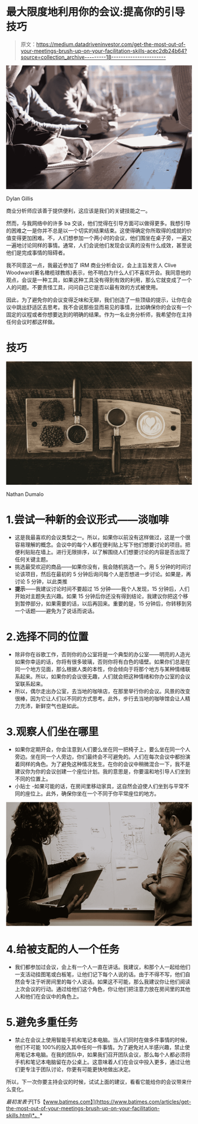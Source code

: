 # 最大限度地利用你的会议:提高你的引导技巧

> 原文：<https://medium.datadriveninvestor.com/get-the-most-out-of-your-meetings-brush-up-on-your-facilitation-skills-acec2db24b64?source=collection_archive---------18----------------------->

![](img/70c892ad77cf339868847e70690b49d2.png)

Dylan Gillis

商业分析师应该善于提供便利，这应该是我们的关键技能之一。

然而，与我网络中的许多 ba 交谈，他们觉得在引导方面可以做得更多。我想引导的困难之一是你并不总是以一个切实的结果结束。这使得确定你所取得的成就的价值变得更加困难。不，人们想参加一个两小时的会议，他们围坐在桌子旁，一遍又一遍地讨论同样的事情。通常，人们会说他们发现会议真的没有什么成效，甚至说他们是完成事情的阻碍者。

我不同意这一点，我最近参加了 IRM 商业分析会议，会上主旨发言人 Clive Woodward(著名橄榄球教练)表示，他不明白为什么人们不喜欢开会。我同意他的观点，会议是一种工具，如果这种工具没有得到有效的利用，那么它就变成了一个人的问题。不要责怪工具，问问自己它是否以最有效的方式被使用。

因此，为了避免你的会议变得乏味和无聊，我们创造了一些顶级的提示，让你在会议中跳出舒适区去思考。我不会说那些显而易见的事情，比如确保你的会议有一个固定的议程或者你想要达到的明确的结果。作为一名业务分析师，我希望你在主持任何会议时都这样做。

# 技巧

![](img/a465b05bf0bf59e3403a9587e32a390a.png)

Nathan Dumalo

# 1.尝试一种新的会议形式——淡咖啡

*   这是我最喜欢的会议类型之一。所以，如果你以前没有这样做过，这是一个很容易理解的概念。会议中的每个人都在便利贴上写下他们想要讨论的项目。把便利贴贴在墙上。进行无限排序，以了解围绕人们想要讨论的内容是否出现了任何关键主题。
*   挑选最受欢迎的商品——如果你没有，我会随机挑选一个。用 5 分钟的时间讨论该项目，然后在最初的 5 分钟后询问每个人是否想进一步讨论。如果是，再讨论 5 分钟，以此类推
*   **提示**——我建议讨论时间不要超过 15 分钟——我个人发现，15 分钟后，人们开始对主题失去兴趣。如果 15 分钟后你还没有得到结论，我建议你把这个移到暂停部分，如果需要的话，以后再回来。重要的是，15 分钟后，你转移到另一个话题——避免为了说话而说话。

# 2.选择不同的位置

*   除非你在谷歌工作，否则你的办公室将是一个典型的办公室——明亮的人造光如果你幸运的话，你将有很多玻璃，否则你将有白色的墙壁。如果你们总是在同一个地方见面，那么根据人类的本性，你会倾向于将那个地方与某种情绪联系起来。所以，如果你的会议很无趣，人们就会把这种情绪和你办公室的会议室联系起来。
*   所以，偶尔走出办公室，去当地的咖啡店，在那里举行你的会议。风景的改变很棒，因为它让人们以不同的方式思考。此外，步行去当地的咖啡馆会让人精力充沛，新鲜空气也是如此。

# 3.观察人们坐在哪里

*   如果你定期开会，你会注意到人们要么坐在同一把椅子上，要么坐在同一个人旁边。坐在同一个人旁边，你们最终会不可避免的。人们在每次会议中都扮演着同样的角色。为了避免这种情况发生。在你的会议中稍微混合一下，我不是建议你为你的会议创建一个座位计划。我的意思是，你要温和地引导人们坐到不同的位置上。
*   小贴士 -如果可能的话，在房间里移动家具，这自然会迫使人们坐到与平常不同的座位上。此外，确保你坐在一个不同于你平常座位的地方。

![](img/e1524e8f9199d476e700d0836ed9ddaf.png)

# 4.给被支配的人一个任务

*   我们都参加过会议，会上有一个人一直在讲话。我建议，和那个人一起给他们一支活动挂图笔或白板笔，让他们记下每个人说的话。由于不得不写，他们自然会专注于听房间里的每个人说话。如果这不可能，那么我建议你让他们阅读上次会议的行动。通过给他们这个角色，你让他们把注意力放在房间里的其他人和他们在会议中的角色上。

# 5.避免多重任务

*   禁止在会议上使用智能手机和笔记本电脑。当人们同时在做多件事情的时候，他们不可能 100%的投入其中任何一件事情。为了避免对人半感兴趣，禁止使用笔记本电脑。在我的团队中，如果我们召开团队会议，那么每个人都必须将手机和笔记本电脑留在办公桌上。这意味着人们在会议中投入更多，通过让他们更专注于团队讨论，你更有可能更快地做出决定。

所以，下一次你要主持会议的时候，试试上面的建议，看看它能给你的会议带来什么变化。

*最初发表于*[T5【www.batimes.com】](https://www.batimes.com/articles/get-the-most-out-of-your-meetings-brush-up-on-your-facilitation-skills.html)*。*